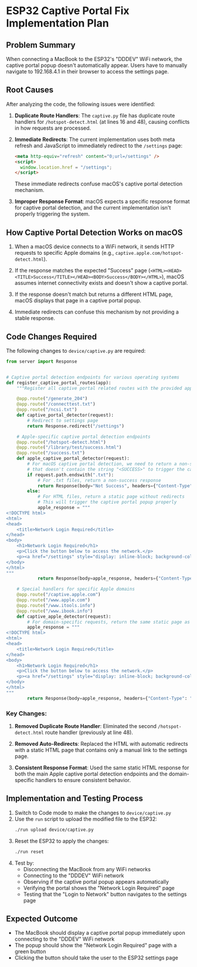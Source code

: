 # ESP32 Captive Portal Fix Implementation Plan

## Problem Summary

When connecting a MacBook to the ESP32's "DDDEV" WiFi network, the captive portal popup doesn't automatically appear. Users have to manually navigate to 192.168.4.1 in their browser to access the settings page.

## Root Causes

After analyzing the code, the following issues were identified:

1. **Duplicate Route Handlers**: The `captive.py` file has duplicate route handlers for `/hotspot-detect.html` (at lines 16 and 48), causing conflicts in how requests are processed.

2. **Immediate Redirects**: The current implementation uses both meta refresh and JavaScript to immediately redirect to the `/settings` page:

   ```html
   <meta http-equiv="refresh" content="0;url=/settings" />
   <script>
     window.location.href = "/settings";
   </script>
   ```

   These immediate redirects confuse macOS's captive portal detection mechanism.

3. **Improper Response Format**: macOS expects a specific response format for captive portal detection, and the current implementation isn't properly triggering the system.

## How Captive Portal Detection Works on macOS

1. When a macOS device connects to a WiFi network, it sends HTTP requests to specific Apple domains (e.g., `captive.apple.com/hotspot-detect.html`).

2. If the response matches the expected "Success" page (`<HTML><HEAD><TITLE>Success</TITLE></HEAD><BODY>Success</BODY></HTML>`), macOS assumes internet connectivity exists and doesn't show a captive portal.

3. If the response doesn't match but returns a different HTML page, macOS displays that page in a captive portal popup.

4. Immediate redirects can confuse this mechanism by not providing a stable response.

## Code Changes Required

The following changes to `device/captive.py` are required:

```python
from server import Response


# Captive portal detection endpoints for various operating systems
def register_captive_portal_routes(app):
    """Register all captive portal related routes with the provided app"""

    @app.route("/generate_204")
    @app.route("/connecttest.txt")
    @app.route("/ncsi.txt")
    def captive_portal_detector(request):
        # Redirect to settings page
        return Response.redirect("/settings")

    # Apple-specific captive portal detection endpoints
    @app.route("/hotspot-detect.html")
    @app.route("/library/test/success.html")
    @app.route("/success.txt")
    def apple_captive_portal_detector(request):
        # For macOS captive portal detection, we need to return a non-success response
        # that doesn't contain the string "<SUCCESS>" to trigger the captive portal window
        if request.path.endswith(".txt"):
            # For .txt files, return a non-success response
            return Response(body="Not Success", headers={"Content-Type": "text/plain"})
        else:
            # For HTML files, return a static page without redirects
            # This will trigger the captive portal popup properly
            apple_response = """
<!DOCTYPE html>
<html>
<head>
    <title>Network Login Required</title>
</head>
<body>
    <h1>Network Login Required</h1>
    <p>Click the button below to access the network.</p>
    <p><a href="/settings" style="display: inline-block; background-color: #4CAF50; color: white; padding: 10px 15px; text-decoration: none; border-radius: 4px;">Login to Network</a></p>
</body>
</html>
"""
            return Response(body=apple_response, headers={"Content-Type": "text/html"})

    # Special handlers for specific Apple domains
    @app.route("/captive.apple.com")
    @app.route("/www.apple.com")
    @app.route("/www.itools.info")
    @app.route("/www.ibook.info")
    def captive_apple_detector(request):
        # For domain-specific requests, return the same static page as above instead of a redirect
        apple_response = """
<!DOCTYPE html>
<html>
<head>
    <title>Network Login Required</title>
</head>
<body>
    <h1>Network Login Required</h1>
    <p>Click the button below to access the network.</p>
    <p><a href="/settings" style="display: inline-block; background-color: #4CAF50; color: white; padding: 10px 15px; text-decoration: none; border-radius: 4px;">Login to Network</a></p>
</body>
</html>
"""
        return Response(body=apple_response, headers={"Content-Type": "text/html"})
```

### Key Changes:

1. **Removed Duplicate Route Handler**: Eliminated the second `/hotspot-detect.html` route handler (previously at line 48).

2. **Removed Auto-Redirects**: Replaced the HTML with automatic redirects with a static HTML page that contains only a manual link to the settings page.

3. **Consistent Response Format**: Used the same static HTML response for both the main Apple captive portal detection endpoints and the domain-specific handlers to ensure consistent behavior.

## Implementation and Testing Process

1. Switch to Code mode to make the changes to `device/captive.py`
2. Use the `run` script to upload the modified file to the ESP32:
   ```bash
   ./run upload device/captive.py
   ```
3. Reset the ESP32 to apply the changes:
   ```bash
   ./run reset
   ```
4. Test by:
   - Disconnecting the MacBook from any WiFi networks
   - Connecting to the "DDDEV" WiFi network
   - Observing if the captive portal popup appears automatically
   - Verifying the portal shows the "Network Login Required" page
   - Testing that the "Login to Network" button navigates to the settings page

## Expected Outcome

- The MacBook should display a captive portal popup immediately upon connecting to the "DDDEV" WiFi network
- The popup should show the "Network Login Required" page with a green button
- Clicking the button should take the user to the ESP32 settings page
